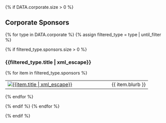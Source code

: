 {% if DATA.corporate.size > 0 %}

<h2>Corporate Sponsors</h2>

{% for type in DATA.corporate %}
{% assign filtered_type = type | until_filter %}

{% if filtered_type.sponsors.size > 0 %}

<h3 data-level="{{filtered_type.level}}">{{filtered_type.title | xml_escape}}</h3>

{% for item in filtered_type.sponsors %}
<table>
<tr data-until="{{item.until}}" data-level="{{item.level}}"><td class="sImageCell" style="width:320;"><a href="{{item.link | uri_escape}}" class="sLink" target="_blank" rel="noopener noreferrer">
    <img src="{{item.image | uri_escape}}" class="sImage" alt="{{item.title | xml_escape}}">
</a></td><td class="sTextCell">{{ item.blurb }}</td></tr>
</table>

{% endfor %}

{% endif %}
{% endfor %}

{% endif %}
